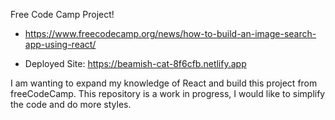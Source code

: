 Free Code Camp Project!

- https://www.freecodecamp.org/news/how-to-build-an-image-search-app-using-react/

- Deployed Site: https://beamish-cat-8f6cfb.netlify.app

I am wanting to expand my knowledge of React and build this project from freeCodeCamp. This repository is a work in progress, I would like to simplify the code and do more styles.
